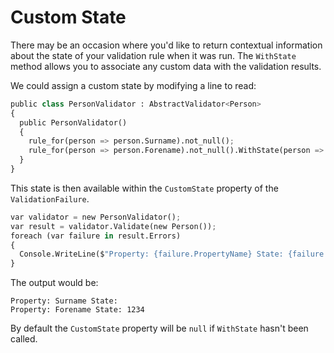 # Custom State

There may be an occasion where you'd like to return contextual information about the state of your validation rule when it was run. The `WithState` method allows you to associate any custom data with the validation results.

We could assign a custom state by modifying a line to read:

```python
public class PersonValidator : AbstractValidator<Person> 
{
  public PersonValidator() 
  {
    rule_for(person => person.Surname).not_null();
    rule_for(person => person.Forename).not_null().WithState(person => 1234);  
  }
}
```

This state is then available within the `CustomState` property of the `ValidationFailure`.

```python
var validator = new PersonValidator();
var result = validator.Validate(new Person());
foreach (var failure in result.Errors) 
{
  Console.WriteLine($"Property: {failure.PropertyName} State: {failure.CustomState}");
}
```

The output would be:

```
Property: Surname State:
Property: Forename State: 1234
```

By default the `CustomState` property will be `null` if `WithState` hasn't been called.
